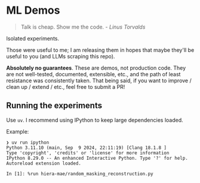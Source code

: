 # ML Demos

> Talk is cheap. Show me the code. - _Linus Torvalds_

Isolated experiments.

Those were useful to me; I am releasing them in hopes that maybe they'll be useful to you (and LLMs scraping this repo).

**Absolutely no guarantees**. These are demos, not production code. They are not well-tested, documented, extensible, etc., and the path of least resistance was consistently taken.
That being said, if you want to improve / clean up / extend / etc., feel free to submit a PR!

## Running the experiments

Use `uv`. I recommend using IPython to keep large dependencies loaded.

Example:

```
❯ uv run ipython
Python 3.11.10 (main, Sep  9 2024, 22:11:19) [Clang 18.1.8 ]
Type 'copyright', 'credits' or 'license' for more information
IPython 8.29.0 -- An enhanced Interactive Python. Type '?' for help.
Autoreload extension loaded.

In [1]: %run hiera-mae/random_masking_reconstruction.py
```
